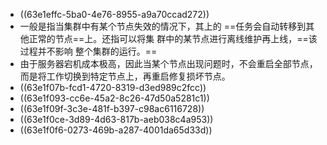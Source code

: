 - ((63e1effc-5ba0-4e76-8955-a9a70ccad272))
- 一般是指当集群中有某个节点失效的情况下，其上的
  ==任务会自动转移到其他正常的节点==上。还指可以将集
  群中的某节点进行离线维护再上线，==该过程并不影响
  整个集群的运行。==
- 由于服务器宕机成本极高，因此当某个节点出现问题时，不会重启全部节点，而是将工作切换到特定节点上，再重启修复损坏节点。
- ((63e1f07b-fcd1-4720-8319-d3ed989c2fcc))
- ((63e1f093-cc6e-45a2-8c26-47d50a5281c1))
- ((63e1f09f-3c3e-481f-b397-c98ac6116728))
- ((63e1f0ce-3d89-4d63-817b-aeb038c4a953))
- ((63e1f0f6-0273-469b-a287-4001da65d33d))